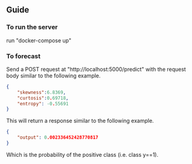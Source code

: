 ## Guide

### To run the server

run "docker-compose up"

### To forecast
Send a POST request at "http://localhost:5000/predict" with the request body similar to the following example.

```JSON
{
    "skewness":6.8369,
    "curtosis":0.69718,
    "entropy": -0.55691
}
```
This will return a response similar to the following example.

```JSON
{
    "output": 0.002336452428770817
}
```

Which is the probability of the positive class (i.e. class y==1).